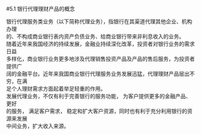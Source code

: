 #5.1 银行代理理财产品的概念
<p>银行代理服务类业务（以下简称代理业务），指银行在其渠道代理其他企业、机构办理 <br />
      的、不构成商业银行表内资产负债业务、给商业银行带来非利息收入的业务。 <br />
随着近年来我国经济的持续发展，金融业持续深化改革，投资者对银行业务的需求日益 <br />
多样化，商业银行业务更多地涉及代理销售投资产品及产品的售后服务，为投资者提供广 <br />
阔的金融平台。近年来我国商业银行代理服务业务发展迅猛，代理理财产品层出不穷，在满 <br />
足个人理财需求方面起着举足轻重的作用。 <br />
发展代理业务，不仅有利于完善银行的服务功能， 为客户提供更多的金融产品、更好 <br />
的服务， 满足客户需求， 稳定和扩大客户资源，同时也有利于充分利用银行的资源来发展 <br />
中间业务，扩大收入来源。  </p>